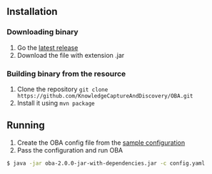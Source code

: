 ## Installation 

### Downloading binary


1. Go the [latest release](https://github.com/KnowledgeCaptureAndDiscovery/OBA/releases/latest)
2. Download the file with extension .jar


### Building binary from the resource

1. Clone the repository `git clone https://github.com/KnowledgeCaptureAndDiscovery/OBA.git`
2. Install it using `mvn package`


## Running


1. Create the OBA config file from the [sample configuration](config.yaml.sample)
2. Pass the configuration and run OBA
```bash
$ java -jar oba-2.0.0-jar-with-dependencies.jar -c config.yaml
```

